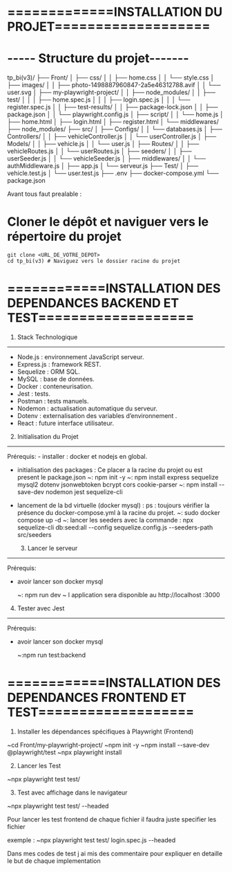 
# =============INSTALLATION DU PROJET===================

#     ----- Structure du projet-------
 
tp_bi(v3)/
├── Front/
│   ├── css/
│   │   ├── home.css
│   │   └── style.css
│   ├── images/
│   │   ├── photo-1498887960847-2a5e46312788.avif
│   │   └── user.svg
│   ├── my-playwright-project/
│   │   ├── node_modules/
│   │   ├── test/
│   │   │   ├── home.spec.js
│   │   │   ├── login.spec.js
│   │   │   └── register.spec.js
│   │   ├── test-results/
│   │   ├── package-lock.json
│   │   ├── package.json
│   │   └── playwright.config.js
│   ├── script/
│   │   └── home.js
│   ├── home.html
│   ├── login.html
│   ├── register.html
│   └── middlewares/
├── node_modules/
├── src/
│   ├── Configs/
│   │   └── databases.js
│   ├── Controllers/
│   │   ├── vehicleController.js
│   │   └── userController.js
│   ├── Models/
│   │   ├── vehicle.js
│   │   └── user.js
│   ├── Routes/
│   │   ├── vehicleRoutes.js
│   │   └── userRoutes.js
│   ├── seeders/
│   │   ├── userSeeder.js
│   │   └── vehicleSeeder.js
│   ├── middlewares/
│   │   └── authMiddleware.js
│   ├── app.js
│   └── serveur.js
├── Test/
│   ├── vehicle.test.js
│   └── user.test.js
├── .env
├── docker-compose.yml
└── package.json

Avant tous faut prealable :

# Cloner le dépôt et naviguer vers le répertoire du projet
	git clone <URL_DE_VOTRE_DEPOT>
	cd tp_bi(v3) # Naviguez vers le dossier racine du projet
#  ============INSTALLATION DES DEPENDANCES BACKEND ET TEST===================
 
1. Stack Technologique
----------------------

- Node.js : environnement JavaScript serveur.
- Express.js : framework REST.
- Sequelize : ORM SQL.
- MySQL : base de données.
- Docker : conteneurisation.
- Jest : tests.
- Postman : tests manuels.
- Nodemon : actualisation automatique du serveur.
- Dotenv : externalisation des variables d’environnement .
- React : future interface utilisateur.


2. Initialisation du Projet
---------------------------
Prérequis:
	- installer : docker et nodejs en global.
 
* initialisation des packages :
   Ce placer a la racine  du projet ou est present le package.json
 	~: npm init -y
 	~: npm install express sequelize mysql2 dotenv jsonwebtoken bcrypt cors cookie-parser
 	~: npm install --save-dev nodemon jest sequelize-cli


* lancement de la bd virtuelle (docker mysql) :
	ps : toujours vérifier la présence du docker-compose.yml  à la racine du projet.
  	~: sudo docker compose up -d
         ~: lancer les seeders avec la commande : npx sequelize-cli db:seed:all --config sequelize.config.js --seeders-path src/seeders
  	
  3. Lancer le serveur
--------------------
Prérequis:
- avoir lancer son docker mysql

 	~: npm run dev
 	~ l application sera disponible au http://localhost :3000
  
4. Tester avec Jest
-------------------
Prérequis:
- avoir lancer son docker mysql

	~:npm run test:backend


# ============INSTALLATION DES DEPENDANCES FRONTEND ET TEST===================
 
 1. Installer les dépendances spécifiques à Playwright (Frontend)
 
   ~cd Front/my-playwright-project/
   ~npm init -y
   ~npm install --save-dev @playwright/test
   ~npx playwright install
   
 2. Lancer les Test
  
   ~npx playwright test test/
   
 3. Test avec affichage dans le navigateur
 
   ~npx playwright test test/ --headed
   
   Pour lancer les test frontend de chaque fichier il faudra juste specifier les fichier
   
   exemple : ~npx playwright test test/ login.spec.js --headed

Dans mes codes de test j ai mis des commentaire pour expliquer en detaille le but de chaque implementation 




